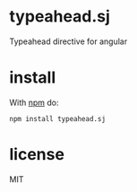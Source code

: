 # typeahead.sj

Typeahead directive for angular

# install

With [npm](https://npmjs.org) do:

```
npm install typeahead.sj
```

# license

MIT
